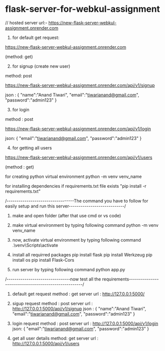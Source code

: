 # flask-server-for-webkul-assignment

// hosted server url:-
https://new-flask-server-webkul-assignment.onrender.com

1. for default get request:
   
https://new-flask-server-webkul-assignment.onrender.com

(method: get)



2. for signup (create new user)
   
method: post

https://new-flask-server-webkul-assignment.onrender.com/api/v1/signup

json : 
{
    "name":"Anand Tiwari",
    "email":"tiwarianand@gmail.com",
    "password":"admin123"
}



3. for login
   
method : post 

https://new-flask-server-webkul-assignment.onrender.com/api/v1/login

json:
{
    "email":"tiwarianand@gmail.com",
    "password":"admin123"
}



4. for getting all users
   
https://new-flask-server-webkul-assignment.onrender.com/api/v1/users

(method : get)











for creating python virtual environment
    python -m venv venv_name

for installing dependencies if requirements.txt file exists 
   "pip install -r requirements.txt"


/----------------------------------The command you have to follow for easily setup and run this server----------------------------/
1. make and open folder (after that use cmd or vs code)

2. make virtual environment by typing following command
python -m venv venv_name

3. now, activate virtual environment by typing following command
.\venv\Scripts\activate

4. install all requirred packages
pip install flask
pip install Werkzeug
pip install os
pip install Flask-Cors

6. run server by typing following command
python app.py



/--------------------------------now test all the requirements------------------------------------------------------/
1. default get request 
method : get
server url : http://127.0.0.1:5000/


2. sigup request
method : post
server url : http://127.0.0.1:5000/api/v1/signup
json : 
{
    "name":"Anand Tiwari",
    "email":"tiwarianand@gmail.com",
    "password":"admin123"
}


3. login request
method : post 
server url :  http://127.0.0.1:5000/api/v1/login
json:
{
    "email":"tiwarianand@gmail.com",
    "password":"admin123"
}


4. get all user details
method: get
server url :  http://127.0.0.1:5000/api/v1/users


